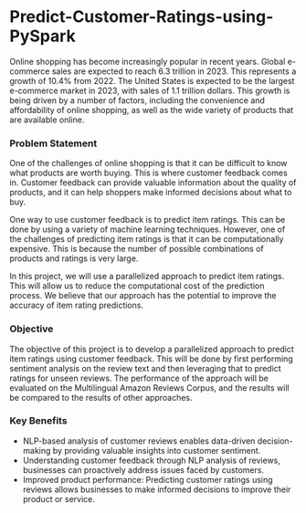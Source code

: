 # Predict-Customer-Ratings-using-PySpark

Online shopping has become increasingly popular in recent years. Global e-commerce sales are expected to reach 6.3 trillion in 2023. This represents a growth of 10.4\% from 2022. The United States is expected to be the largest e-commerce market in 2023, with sales of 1.1 trillion dollars. This growth is being driven by a number of factors, including the convenience and affordability of online shopping, as well as the wide variety of products that are available online.

### Problem Statement

One of the challenges of online shopping is that it can be difficult to know what products are worth buying. This is where customer feedback comes in. Customer feedback can provide valuable information about the quality of products, and it can help shoppers make informed decisions about what to buy.

One way to use customer feedback is to predict item ratings. This can be done by using a variety of machine learning techniques. However, one of the challenges of predicting item ratings is that it can be computationally expensive. This is because the number of possible combinations of products and ratings is very large.

In this project, we will use a parallelized approach to predict item ratings. This will allow us to reduce the computational cost of the prediction process. We believe that our approach has the potential to improve the accuracy of item rating predictions.

### Objective

The objective of this project is to develop a parallelized approach to predict item ratings using customer feedback. This will be done by first performing sentiment analysis on the review text and then leveraging that to predict ratings for unseen reviews. The performance of the approach will be evaluated on the Multilingual Amazon Reviews Corpus, and the results will be compared to the results of other approaches.

### Key Benefits

* NLP-based analysis of customer reviews enables data-driven decision-making by providing valuable insights into customer sentiment.
* Understanding customer feedback through NLP analysis of reviews, businesses can proactively address issues faced by customers.
* Improved product performance: Predicting customer ratings using reviews allows businesses to make informed decisions to improve their product or service.
